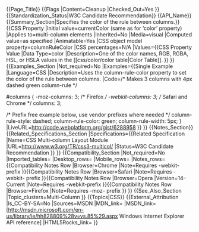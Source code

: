 {{Page_Title}}
{{Flags
|Content=Cleanup
|Checked_Out=Yes
}}
{{Standardization_Status|W3C Candidate Recommendation}}
{{API_Name}}
{{Summary_Section|Specifies the color of the rule between columns.}}
{{CSS Property
|Initial value=currentColor (same as for ‘color’ property)
|Applies to=multi-column elements
|Inherited=No
|Media=visual
|Computed value=as specified
|Animatable=Yes
|CSS object model property=columnRuleColor
|CSS percentages=N/A
|Values={{CSS Property Value
|Data Type=color
|Description=One of the color names, RGB, RGBA, HSL, or HSLA values in the [[css/color/color table|Color Table]].
}}
}}
{{Examples_Section
|Not_required=No
|Examples={{Single Example
|Language=CSS
|Description=Uses the column-rule-color property to set the color of the rule between columns.
|Code=/*
Makes 3 columns with 4px dashed green column-rule
*/

#columns {
  -moz-columns: 3; /* Firefox */
  -webkit-columns: 3; /* Safari and Chrome */
  columns: 3;
  
  /* Prefix free example below, use vendor prefixes where needed */
  column-rule-style: dashed;
  column-rule-color: green;
  column-rule-width: 5px;
}
|LiveURL=http://code.webplatform.org/gist/6288958
}}
}}
{{Notes_Section}}
{{Related_Specifications_Section
|Specifications={{Related Specification
|Name=CSS Multi-column Layout Module
|URL=http://www.w3.org/TR/css3-multicol/
|Status=W3C Candidate Recommendation
}}
}}
{{Compatibility_Section
|Not_required=No
|Imported_tables=
|Desktop_rows=
|Mobile_rows=
|Notes_rows={{Compatibility Notes Row
|Browser=Chrome
|Note=Requires -webkit- prefix
}}{{Compatibility Notes Row
|Browser=Safari
|Note=Requires -webkit- prefix
}}{{Compatibility Notes Row
|Browser=Opera
|Version=14–Current
|Note=Requires -webkit-prefix
}}{{Compatibility Notes Row
|Browser=Firefox
|Note=Requires -moz- prefix
}}
}}
{{See_Also_Section
|Topic_clusters=Multi-Column
}}
{{Topics|CSS}}
{{External_Attribution
|Is_CC-BY-SA=No
|Sources=MSDN
|MDN_link=
|MSDN_link=[http://msdn.microsoft.com/en-us/library/ie/hh828809%28v=vs.85%29.aspx Windows Internet Explorer API reference]
|HTML5Rocks_link=
}}